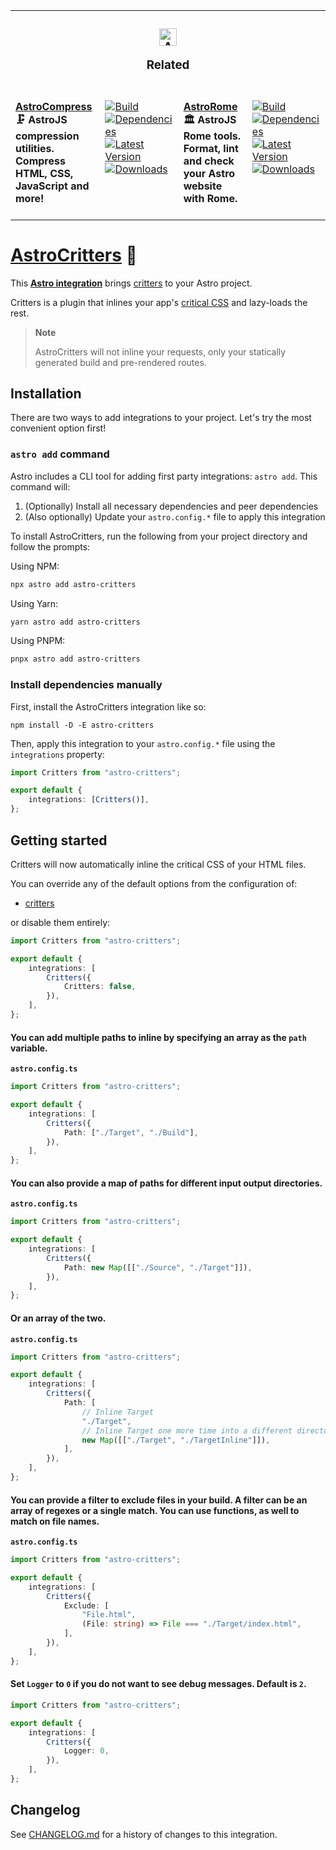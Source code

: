 <table><tr><td colspan=4><h3 align=center><picture><source media="(prefers-color-scheme: dark)" srcset=https://raw.githubusercontent.com/astro-community/AstroCompress/main/.github/Image/DarkAstro.svg><source media="(prefers-color-scheme: light)" srcset=https://raw.githubusercontent.com/astro-community/AstroCompress/main/.github/Image/LightAstro.svg><img alt=Astro src=https://raw.githubusercontent.com/astro-community/AstroCompress/main/.github/Image/LightAstro.svg width=28></picture><p>Related</p></h3></td></tr><tr><td colspan=1 valign=top><br><a href=https://github.com/astro-community/AstroCompress target=_blank><b>AstroCompress</b></a><br><b>🗜️ AstroJS compression utilities.<br/>Compress HTML, CSS, JavaScript and more!<br/></b><br></td><td colspan=1 valign=top><br><a href=https://github.com/astro-community/AstroCompress/actions/workflows/Node.yml target=_blank><picture><source media="(prefers-color-scheme: dark)" srcset="https://img.shields.io/github/actions/workflow/status/astro-community/AstroCompress/Node.yml?branch=main&#38;label=Build&#38;logo=node.js&#38;color=black&#38;labelColor=black&#38;logoColor=white&#38;logoWidth=0"><source media="(prefers-color-scheme: light)" srcset="https://img.shields.io/github/actions/workflow/status/astro-community/AstroCompress/Node.yml?branch=main&#38;label=Build&#38;logo=node.js&#38;color=white&#38;labelColor=white&#38;logoColor=black&#38;logoWidth=0"><img alt=Build src="https://img.shields.io/github/actions/workflow/status/astro-community/AstroCompress/Node.yml?branch=main&#38;label=Build&#38;logo=node.js&#38;color=black&#38;labelColor=black&#38;logoColor=white&#38;logoWidth=0" title=Build></picture></a><br><a href="https://npmjs.org/astro-compress?activeTab=dependencies" target=_blank><picture><source media="(prefers-color-scheme: dark)" srcset="https://img.shields.io/librariesio/release/npm/astro-compress?logo=dependabot&#38;label=&#38;color=black&#38;labelColor=black&#38;logoColor=white&#38;logoWidth=0"><source media="(prefers-color-scheme: light)" srcset="https://img.shields.io/librariesio/release/npm/astro-compress?logo=dependabot&#38;label=&#38;color=white&#38;labelColor=white&#38;logoColor=black&#38;logoWidth=0"><img alt=Dependencies src="https://img.shields.io/librariesio/release/npm/astro-compress?logo=dependabot&#38;label=&#38;color=black&#38;labelColor=black&#38;logoColor=white&#38;logoWidth=0" title=Dependencies></picture></a><br><a href=https://npmjs.org/astro-compress target=_blank><picture><source media="(prefers-color-scheme: dark)" srcset="https://img.shields.io/npm/v/astro-compress?label=Version&#38;logo=npm&#38;color=black&#38;labelColor=black&#38;logoColor=white&#38;logoWidth=0"><source media="(prefers-color-scheme: light)" srcset="https://img.shields.io/npm/v/astro-compress?label=Version&#38;logo=npm&#38;color=white&#38;labelColor=white&#38;logoColor=black&#38;logoWidth=0"><img alt="Latest Version" src="https://img.shields.io/npm/v/astro-compress?label=Version&#38;logo=npm&#38;color=black&#38;labelColor=black&#38;logoColor=white&#38;logoWidth=0" title="Latest Version"></picture></a><br><a href=https://npmjs.org/astro-compress target=_blank><picture><source media="(prefers-color-scheme: dark)" srcset="https://img.shields.io/npm/dt/astro-compress?label=Downloads&#38;logo=npm&#38;color=black&#38;labelColor=black&#38;logoColor=white&#38;logoWidth=0"><source media="(prefers-color-scheme: light)" srcset="https://img.shields.io/npm/dt/astro-compress?label=Downloads&#38;logo=npm&#38;color=white&#38;labelColor=white&#38;logoColor=black&#38;logoWidth=0"><img alt=Downloads src="https://img.shields.io/npm/dt/astro-compress?label=Downloads&#38;logo=npm&#38;color=black&#38;labelColor=black&#38;logoColor=white&#38;logoWidth=0" title=Downloads></picture></a><br><br></td><td colspan=1 valign=top><br><a href=https://github.com/astro-community/AstroRome target=_blank><b>AstroRome</b></a><br><b>🏛️ AstroJS Rome tools.<br/>Format, lint and check your Astro website with Rome.<br/></b><br></td><td colspan=1 valign=top><br><a href=https://github.com/astro-community/AstroRome/actions/workflows/Node.yml target=_blank><picture><source media="(prefers-color-scheme: dark)" srcset="https://img.shields.io/github/actions/workflow/status/astro-community/AstroRome/Node.yml?branch=main&#38;label=Build&#38;logo=node.js&#38;color=black&#38;labelColor=black&#38;logoColor=white&#38;logoWidth=0"><source media="(prefers-color-scheme: light)" srcset="https://img.shields.io/github/actions/workflow/status/astro-community/AstroRome/Node.yml?branch=main&#38;label=Build&#38;logo=node.js&#38;color=white&#38;labelColor=white&#38;logoColor=black&#38;logoWidth=0"><img alt=Build src="https://img.shields.io/github/actions/workflow/status/astro-community/AstroRome/Node.yml?branch=main&#38;label=Build&#38;logo=node.js&#38;color=black&#38;labelColor=black&#38;logoColor=white&#38;logoWidth=0" title=Build></picture></a><br><a href="https://npmjs.org/astro-rome?activeTab=dependencies" target=_blank><picture><source media="(prefers-color-scheme: dark)" srcset="https://img.shields.io/librariesio/release/npm/astro-rome?logo=dependabot&#38;label=&#38;color=black&#38;labelColor=black&#38;logoColor=white&#38;logoWidth=0"><source media="(prefers-color-scheme: light)" srcset="https://img.shields.io/librariesio/release/npm/astro-rome?logo=dependabot&#38;label=&#38;color=white&#38;labelColor=white&#38;logoColor=black&#38;logoWidth=0"><img alt=Dependencies src="https://img.shields.io/librariesio/release/npm/astro-rome?logo=dependabot&#38;label=&#38;color=black&#38;labelColor=black&#38;logoColor=white&#38;logoWidth=0" title=Dependencies></picture></a><br><a href=https://npmjs.org/astro-rome target=_blank><picture><source media="(prefers-color-scheme: dark)" srcset="https://img.shields.io/npm/v/astro-rome?label=Version&#38;logo=npm&#38;color=black&#38;labelColor=black&#38;logoColor=white&#38;logoWidth=0"><source media="(prefers-color-scheme: light)" srcset="https://img.shields.io/npm/v/astro-rome?label=Version&#38;logo=npm&#38;color=white&#38;labelColor=white&#38;logoColor=black&#38;logoWidth=0"><img alt="Latest Version" src="https://img.shields.io/npm/v/astro-rome?label=Version&#38;logo=npm&#38;color=black&#38;labelColor=black&#38;logoColor=white&#38;logoWidth=0" title="Latest Version"></picture></a><br><a href=https://npmjs.org/astro-rome target=_blank><picture><source media="(prefers-color-scheme: dark)" srcset="https://img.shields.io/npm/dt/astro-rome?label=Downloads&#38;logo=npm&#38;color=black&#38;labelColor=black&#38;logoColor=white&#38;logoWidth=0"><source media="(prefers-color-scheme: light)" srcset="https://img.shields.io/npm/dt/astro-rome?label=Downloads&#38;logo=npm&#38;color=white&#38;labelColor=white&#38;logoColor=black&#38;logoWidth=0"><img alt=Downloads src="https://img.shields.io/npm/dt/astro-rome?label=Downloads&#38;logo=npm&#38;color=black&#38;labelColor=black&#38;logoColor=white&#38;logoWidth=0" title=Downloads></picture></a><br><br></td></tr></table>

# [AstroCritters] 🦔

This **[Astro integration][astro-integration]** brings [critters][critters] to
your Astro project.

Critters is a plugin that inlines your app's [critical CSS] and lazy-loads the
rest.

> **Note**
>
> AstroCritters will not inline your requests, only your statically generated
> build and pre-rendered routes.

## Installation

There are two ways to add integrations to your project. Let's try the most
convenient option first!

### `astro add` command

Astro includes a CLI tool for adding first party integrations: `astro add`. This
command will:

1. (Optionally) Install all necessary dependencies and peer dependencies
2. (Also optionally) Update your `astro.config.*` file to apply this integration

To install AstroCritters, run the following from your project directory and
follow the prompts:

Using NPM:

```sh
npx astro add astro-critters
```

Using Yarn:

```sh
yarn astro add astro-critters
```

Using PNPM:

```sh
pnpx astro add astro-critters
```

### Install dependencies manually

First, install the AstroCritters integration like so:

```
npm install -D -E astro-critters
```

Then, apply this integration to your `astro.config.*` file using the
`integrations` property:

```ts
import Critters from "astro-critters";

export default {
	integrations: [Critters()],
};
```

## Getting started

Critters will now automatically inline the critical CSS of your HTML files.

You can override any of the default options from the configuration of:

-   [critters](https://github.com/GoogleChromeLabs/critters#usage)

or disable them entirely:

```ts
import Critters from "astro-critters";

export default {
	integrations: [
		Critters({
			Critters: false,
		}),
	],
};
```

#### You can add multiple paths to inline by specifying an array as the `path` variable.

**`astro.config.ts`**

```ts
import Critters from "astro-critters";

export default {
	integrations: [
		Critters({
			Path: ["./Target", "./Build"],
		}),
	],
};
```

#### You can also provide a map of paths for different input output directories.

**`astro.config.ts`**

```ts
import Critters from "astro-critters";

export default {
	integrations: [
		Critters({
			Path: new Map([["./Source", "./Target"]]),
		}),
	],
};
```

#### Or an array of the two.

**`astro.config.ts`**

```ts
import Critters from "astro-critters";

export default {
	integrations: [
		Critters({
			Path: [
				// Inline Target
				"./Target",
				// Inline Target one more time into a different directory
				new Map([["./Target", "./TargetInline"]]),
			],
		}),
	],
};
```

#### You can provide a filter to exclude files in your build. A filter can be an array of regexes or a single match. You can use functions, as well to match on file names.

**`astro.config.ts`**

```ts
import Critters from "astro-critters";

export default {
	integrations: [
		Critters({
			Exclude: [
				"File.html",
				(File: string) => File === "./Target/index.html",
			],
		}),
	],
};
```

#### Set `Logger` to `0` if you do not want to see debug messages. Default is `2`.

```ts
import Critters from "astro-critters";

export default {
	integrations: [
		Critters({
			Logger: 0,
		}),
	],
};
```

[AstroCritters]: https://npmjs.org/astro-critters
[critters]: https://github.com/GoogleChromeLabs/critters
[astro-integration]: https://docs.astro.build/en/guides/integrations-guide/
[critical CSS]:
	https://www.smashingmagazine.com/2015/08/understanding-critical-css/

## Changelog

See [CHANGELOG.md](CHANGELOG.md) for a history of changes to this integration.
